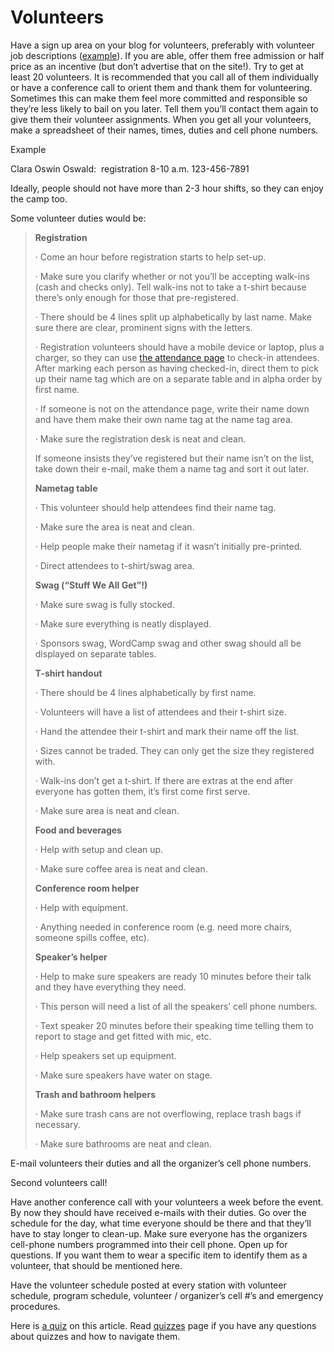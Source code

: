 # Volunteers

Have a sign up area on your blog for volunteers, preferably with volunteer job descriptions ([example](http://2011.sf.wordcamp.org/2011/08/02/call-for-volunteers/)). If you are able, offer them free admission or half price as an incentive (but don’t advertise that on the site!). Try to get at least 20 volunteers. It is recommended that you call all of them individually or have a conference call to orient them and thank them for volunteering. Sometimes this can make them feel more committed and responsible so they’re less likely to bail on you later. Tell them you’ll contact them again to give them their volunteer assignments. When you get all your volunteers, make a spreadsheet of their names, times, duties and cell phone numbers.

Example

Clara Oswin Oswald:  registration 8-10 a.m. 123-456-7891

Ideally, people should not have more than 2-3 hour shifts, so they can enjoy the camp too.

Some volunteer duties would be:

> **Registration**
> 
> · Come an hour before registration starts to help set-up.
> 
> · Make sure you clarify whether or not you’ll be accepting walk-ins (cash and checks only). Tell walk-ins not to take a t-shirt because there’s only enough for those that pre-registered.
> 
> · There should be 4 lines split up alphabetically by last name. Make sure there are clear, prominent signs with the letters.
> 
> · Registration volunteers should have a mobile device or laptop, plus a charger, so they can use [the attendance page](https://plan.wordcamp.org/2014/10/28/wordcamp-organizer-roles/) to check-in attendees. After marking each person as having checked-in, direct them to pick up their name tag which are on a separate table and in alpha order by first name.
> 
> · If someone is not on the attendance page, write their name down and have them make their own name tag at the name tag area.
> 
> · Make sure the registration desk is neat and clean.
> 
> If someone insists they’ve registered but their name isn’t on the list, take down their e-mail, make them a name tag and sort it out later.
> 
> **Nametag table**
> 
> · This volunteer should help attendees find their name tag.
> 
> · Make sure the area is neat and clean.
> 
> · Help people make their nametag if it wasn’t initially pre-printed.
> 
> · Direct attendees to t-shirt/swag area.
> 
> **Swag (“Stuff We All Get”!)**
> 
> · Make sure swag is fully stocked.
> 
> · Make sure everything is neatly displayed.
> 
> · Sponsors swag, WordCamp swag and other swag should all be displayed on separate tables.
> 
> **T-shirt handout**
> 
> · There should be 4 lines alphabetically by first name.
> 
> · Volunteers will have a list of attendees and their t-shirt size.
> 
> · Hand the attendee their t-shirt and mark their name off the list.
> 
> · Sizes cannot be traded. They can only get the size they registered with.
> 
> · Walk-ins don’t get a t-shirt. If there are extras at the end after everyone has gotten them, it’s first come first serve.
> 
> · Make sure area is neat and clean.
> 
> **Food and beverages**
> 
> · Help with setup and clean up.
> 
> · Make sure coffee area is neat and clean.
> 
> **Conference room helper**
> 
> · Help with equipment.
> 
> · Anything needed in conference room (e.g. need more chairs, someone spills coffee, etc).
> 
> **Speaker’s helper**
> 
> · Help to make sure speakers are ready 10 minutes before their talk and they have everything they need.
> 
> · This person will need a list of all the speakers’ cell phone numbers.
> 
> · Text speaker 20 minutes before their speaking time telling them to report to stage and get fitted with mic, etc.
> 
> · Help speakers set up equipment.
> 
> · Make sure speakers have water on stage.
> 
> **Trash and bathroom helpers**
> 
> · Make sure trash cans are not overflowing, replace trash bags if necessary.
> 
> · Make sure bathrooms are neat and clean.

E-mail volunteers their duties and all the organizer’s cell phone numbers.

Second volunteers call!

Have another conference call with your volunteers a week before the event. By now they should have received e-mails with their duties. Go over the schedule for the day, what time everyone should be there and that they’ll have to stay longer to clean-up. Make sure everyone has the organizers cell-phone numbers programmed into their cell phone. Open up for questions. If you want them to wear a specific item to identify them as a volunteer, that should be mentioned here.

Have the volunteer schedule posted at every station with volunteer schedule, program schedule, volunteer / organizer’s cell #’s and emergency procedures.

Here is [a quiz](https://wordpress.org/contributor-training/quiz/volunteers-2/) on this article. Read [quizzes](https://make.wordpress.org/community/handbook/wordcamp-organizer/quizzes/) page if you have any questions about quizzes and how to navigate them.

<!--
*   [To-do](# "To-do")
-->

